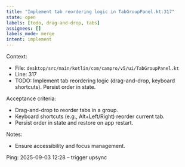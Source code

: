 ```yaml
---
title: "Implement tab reordering logic in TabGroupPanel.kt:317"
state: open
labels: [todo, drag-and-drop, tabs]
assignees: []
labels_mode: merge
intent: implement
---
```

Context:
- File: `desktop/src/main/kotlin/com/campro/v5/ui/TabGroupPanel.kt`
- Line: 317
- TODO: Implement tab reordering logic (drag-and-drop, keyboard shortcuts). Persist order in state.

Acceptance criteria:
- Drag-and-drop to reorder tabs in a group.
- Keyboard shortcuts (e.g., Alt+Left/Right) reorder current tab.
- Persist order in state and restore on app restart.

Notes:
- Ensure accessibility and focus management.


Ping: 2025-09-03 12:28 – trigger upsync
